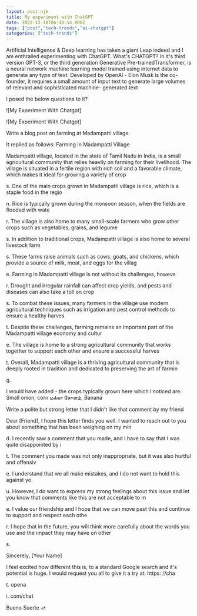 ```yaml
---
layout: post.njk
title: My experiment with ChatGPT
date: 2022-12-18T06:40:54.000Z
tags: ["post","tech-trends","ai-chatgpt"]
categories: ["tech-trends"]
---
```


Artificial Intelligence & Deep learning has taken a giant Leap indeed and I am enthralled experimenting with ChatGPT. What's CHATGPT? In it's third version GPT-3, or the third generation Generative Pre-trainedTransformer, is a neural network machine learning model trained using internet data to generate any type of text. Developed by OpenAl - Elon Musk is the co-founder, it requires a small amount of input text to generate large volumes of relevant and sophisticated machine- generated text

I posed the below questions to it?

![My Experiment With Chatgpt]

 

![My Experiment With Chatgpt]

 Write a blog post on farming at Madampatti village

It replied as follows: Farming in Madampatti Village

Madampatti village, located in the state of Tamil Nadu in India, is a small agricultural community that relies heavily on farming for their livelihood. The village is situated in a fertile region with rich soil and a favorable climate, which makes it ideal for growing a variety of crop

s. One of the main crops grown in Madampatti village is rice, which is a staple food in the regio

n. Rice is typically grown during the monsoon season, when the fields are flooded with wate

r. The village is also home to many small-scale farmers who grow other crops such as vegetables, grains, and legume

s. In addition to traditional crops, Madampatti village is also home to several livestock farm

s. These farms raise animals such as cows, goats, and chickens, which provide a source of milk, meat, and eggs for the villag

e. Farming in Madampatti village is not without its challenges, howeve

r. Drought and irregular rainfall can affect crop yields, and pests and diseases can also take a toll on crop

s. To combat these issues, many farmers in the village use modern agricultural techniques such as irrigation and pest control methods to ensure a healthy harves

t. Despite these challenges, farming remains an important part of the Madampatti village economy and cultur

e. The village is home to a strong agricultural community that works together to support each other and ensure a successful harves

t. Overall, Madampatti village is a thriving agricultural community that is deeply rooted in tradition and dedicated to preserving the art of farmin

g.

I would have added - the crops typically grown here which I noticed are: Small onion, corn மக்கா சோளம், Banana

Write a polite but strong letter that I didn't like that comment by my friend

Dear \[Friend\], I hope this letter finds you well. I wanted to reach out to you about something that has been weighing on my min

d. I recently saw a comment that you made, and I have to say that I was quite disappointed by i

t. The comment you made was not only inappropriate, but it was also hurtful and offensiv

e. I understand that we all make mistakes, and I do not want to hold this against yo

u. However, I do want to express my strong feelings about this issue and let you know that comments like this are not acceptable to m

e. I value our friendship and I hope that we can move past this and continue to support and respect each othe

r. I hope that in the future, you will think more carefully about the words you use and the impact they may have on other

s.

Sincerely, \[Your Name\]

I feel excited how different this is, to a standard Google search and it's potential is huge. I would request you all to give it a try at: https: //cha

t. opena

i. com/chat

Bueno Suerte 🪔
